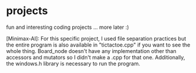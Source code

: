 # projects
fun and interesting coding projects
...
more later :)



[Minimax-AI]:
For this specific project, I used file separation practices but the entire program is also available in
"tictactoe.cpp" if you want to see the whole thing. Board_node doesn't have any implementation other than accessors
and mutators so I didn't make a .cpp for that one. Additionally, the windows.h library is necessary to run the program.
